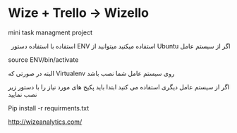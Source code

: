 # Wize + Trello -> Wizello 

mini task managment project

<div dir="rtl">
اگر از سیستم عامل Ubuntu استفاده میکنید میتوانید از ENV استفاده با استفاده دستور 
</div>

source ENV/bin/activate

البته در صورتی که Virtualenv روی سیستم عامل شما نصب باشد

اگر از سیستم عامل دیگری استفاده می کنید ابتدا باید پکیج های مورد نیاز را با دستور زیر نصب نمایید

Pip install -r requirments.txt



http://wizeanalytics.com/
